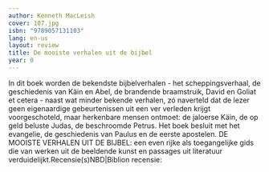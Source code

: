 ```yaml
---
author: Kenneth MacLeish
cover: 107.jpg
isbn: "9789057131103"
lang: en-us
layout: review
title: De mooiste verhalen uit de bijbel
year: 0
---
```


In dit boek worden de bekendste bijbelverhalen - het scheppingsverhaal, de geschiedenis van Käin en Abel, de brandende braamstruik, David en Goliat et cetera - naast wat minder bekende verhalen, zó naverteld dat de lezer geen eigenaardige gebeurtenissen uit een ver verleden krijgt voorgeschoteld, maar herkenbare mensen ontmoet: de jaloerse Käin, de op geld beluste Judas, de beschroomde Petrus. Het boek besluit met het evangelie, de geschiedenis van Paulus en de eerste apostelen. DE MOOISTE VERHALEN UIT DE BIJBEL: een even rijke als toegangelijke gids die van werken uit de beeldende kunst en passages uit literatuur verduidelijkt.Recensie(s)NBD|Biblion recensie:

